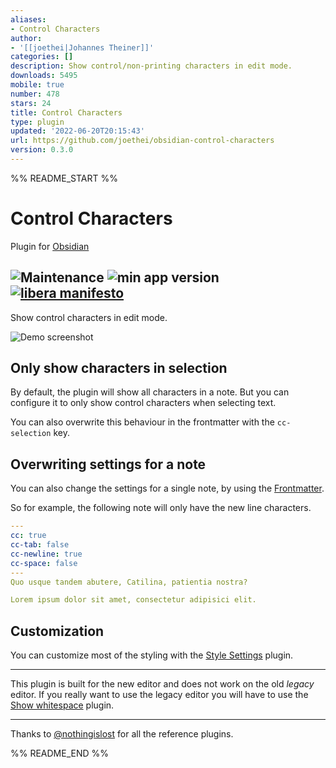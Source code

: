 ```yaml
---
aliases:
- Control Characters
author:
- '[[joethei|Johannes Theiner]]'
categories: []
description: Show control/non-printing characters in edit mode.
downloads: 5495
mobile: true
number: 478
stars: 24
title: Control Characters
type: plugin
updated: '2022-06-20T20:15:43'
url: https://github.com/joethei/obsidian-control-characters
version: 0.3.0
---
```


%% README_START %%

# Control Characters
Plugin for [Obsidian](https://obsidian.md)

![Maintenance](https://shields.io:/maintenance/yes/2024)
![min app version](https://shields.io/github/manifest-json/minAppVersion/joethei/obsidian-control-characters?label=lowest%20supported%20app%20version)
[![libera manifesto](https://shields.io/badge/libera-manifesto-lightgrey.svg)](https://liberamanifesto.com)
---

Show control characters in edit mode.

![Demo screenshot](https://i.joethei.space/Obsidian_136foBrkZM.png)

## Only show characters in selection

By default, the plugin will show all characters in a note.
But you can configure it to only show control characters when selecting text.

You can also overwrite this behaviour in the frontmatter with the `cc-selection` key.

## Overwriting settings for a note

You can also change the settings for a single note, by using the [Frontmatter](https://help.obsidian.md/Advanced+topics/YAML+front+matter).

So for example, the following note will only have the new line characters.
```yaml
---
cc: true
cc-tab: false
cc-newline: true
cc-space: false
---
Quo usque tandem abutere, Catilina, patientia nostra?

Lorem ipsum dolor sit amet, consectetur adipisici elit.
```

## Customization

You can customize most of the styling with the [Style Settings](https://github.com/mgmeyers/obsidian-style-settings) plugin.

---

This plugin is built for the new editor and does not work on the old _legacy_ editor.
If you really want to use the legacy editor you will have to use the [Show whitespace](https://github.com/deathau/cm-show-whitespace-obsidian) plugin.

---

Thanks to [@nothingislost](https://github.com/nothingislost) for all the reference plugins.


%% README_END %%